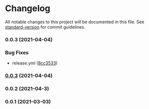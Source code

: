 # Changelog

All notable changes to this project will be documented in this file. See [standard-version](https://github.com/conventional-changelog/standard-version) for commit guidelines.

### 0.0.3 (2021-04-04)


### Bug Fixes

* release.yml ([8cc3533](https://github.com/jabali2004/strapi-data-replicator/commit/8cc3533e553b66a9c359534800880768fbe4012f))

### [0.0.3](https://github.com/jabali2004/strapi-data-replicator/compare/v0.0.2...v0.0.3) (2021-04-04)

### 0.0.2 (2021-04-3)

### 0.0.1 (2021-03-03)
